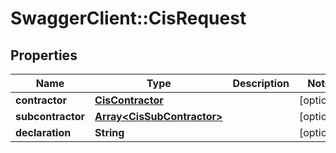 # SwaggerClient::CisRequest

## Properties
Name | Type | Description | Notes
------------ | ------------- | ------------- | -------------
**contractor** | [**CisContractor**](CisContractor.md) |  | [optional] 
**subcontractor** | [**Array&lt;CisSubContractor&gt;**](CisSubContractor.md) |  | [optional] 
**declaration** | **String** |  | [optional] 

